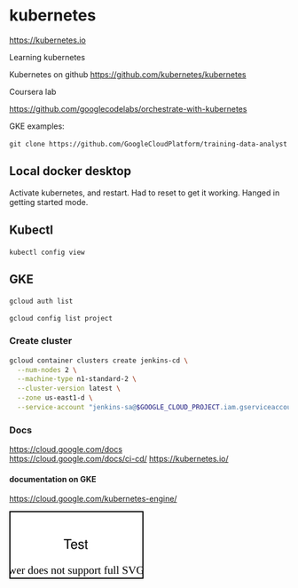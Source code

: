 # kubernetes

<https://kubernetes.io>

Learning kubernetes

Kubernetes on github
<https://github.com/kubernetes/kubernetes>

Coursera lab

<https://github.com/googlecodelabs/orchestrate-with-kubernetes>

GKE examples:

`git clone https://github.com/GoogleCloudPlatform/training-data-analyst`

## Local docker desktop

Activate kubernetes, and restart. Had to reset to get it working. Hanged in getting started mode.

## Kubectl

`kubectl config view`

## GKE

`gcloud auth list`

`gcloud config list project`

### Create cluster

```bash
gcloud container clusters create jenkins-cd \
  --num-nodes 2 \
  --machine-type n1-standard-2 \
  --cluster-version latest \
  --zone us-east1-d \
  --service-account "jenkins-sa@$GOOGLE_CLOUD_PROJECT.iam.gserviceaccount.com"
```

### Docs

<https://cloud.google.com/docs>  
<https://cloud.google.com/docs/ci-cd/>
<https://kubernetes.io/>

#### documentation on GKE

<https://cloud.google.com/kubernetes-engine/>

![drawio](./images/test.drawio.svg)
